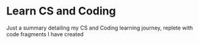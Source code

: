 # Learn CS and Coding

Just a summary detailing my CS and Coding learning journey, replete with code fragments I have created
